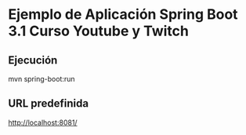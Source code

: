 # Ejemplo de Aplicación Spring Boot 3.1 Curso Youtube y Twitch
## Ejecución
mvn spring-boot:run
## URL predefinida
[http://localhost:8081/](http://localhost:8081/)